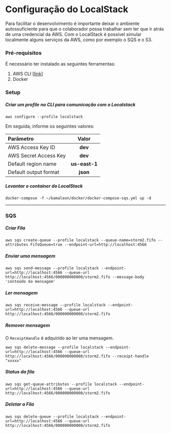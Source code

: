 # Configuração do LocalStack
Para facilitar o desenvolvimento é importante deixar o ambiente autossuficiente para que o colaborador possa trabalhar sem ter que ir atrás de uma credencial da AWS. Com o LocalStack é possível simular localmente alguns serviços da AWS, como por exemplo o SQS e o S3.

### Pré-requisitos
É necessário ter instalado as seguintes ferramentas:
1. AWS CLI [[link](https://docs.aws.amazon.com/pt_br/cli/latest/userguide/install-linux.html#install-linux-bundled-sudo "link")]
2. Docker

### Setup

##### Criar um profile no CLI para comunicação com o Localstack

```shell
aws configure --profile localstack
```
Em seguida, informe os seguintes valores:

| Parâmetro  | Valor  |
| :------------ | :------------: |
| AWS Access Key ID  | **dev**  |
| AWS Secret Access Key  | **dev**  |
| Default region name  | **us-east-1**  |
| Default output format | **json** |


##### Levantar o container do LocalStack
```shell
docker-compose -f ~/kamaleon/docker/docker-compose-sqs.yml up -d
```
---
### SQS

##### Criar Fila
```shell
aws sqs create-queue --profile localstack --queue-name=storm2.fifo --attributes FifoQueue=true --endpoint-url=http://localhost:4566
```

##### Enviar uma mensagem
```shell
aws sqs send-message --profile localstack --endpoint-url=http://localhost:4566 --queue-url http://localhost:4566/000000000000/storm2.fifo --message-body 'conteúdo da mensagem'
```
##### Ler mensagem
```shell
aws sqs receive-message --profile localstack --endpoint-url=http://localhost:4566 --queue-url http://localhost:4566/000000000000/storm2.fifo
```
##### Remover mensagem
O `ReceiptHandle` é adquirido ao ler uma mensagem.
```shell
aws sqs delete-message --profile localstack --endpoint-url=http://localhost:4566 --queue-url http://localhost:4566/000000000000/storm2.fifo --receipt-handle "xxxxx"
```

##### Status da fila
```shell
aws sqs get-queue-attributes --profile localstack --endpoint-url=http://localhost:4566 --queue-url http://localhost:4566/000000000000/storm2.fifo
```
##### Deletar a Fila
```shell
aws sqs delete-queue --profile localstack --endpoint-url=http://localhost:4566 --queue-url http://localhost:4566/000000000000/storm2.fifo
```
